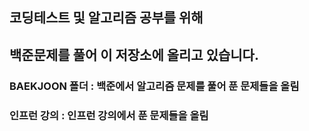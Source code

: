 
## 코딩테스트 및 알고리즘 공부를 위해 
## 백준문제를 풀어 이 저장소에 올리고 있습니다.

### BAEKJOON 폴더 : 백준에서 알고리즘 문제를 풀어 푼 문제들을 올림
### 인프런 강의 : 인프런 강의에서 푼 문제들을 올림
